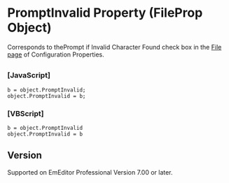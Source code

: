 # PromptInvalid Property (FileProp Object)

Corresponds to thePrompt
if Invalid Character Found check box in the
[File page](../../dlg/properties/file/index) of Configuration Properties.

## 

### \[JavaScript\]

```
b = object.PromptInvalid;
object.PromptInvalid = b;
```

### \[VBScript\]

```
b = object.PromptInvalid
object.PromptInvalid = b
```

## Version

Supported on EmEditor Professional Version 7.00 or later.
